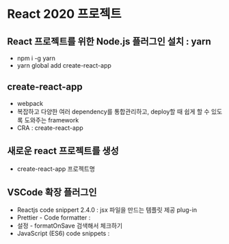 # React 2020 프로젝트

## React 프로젝트를 위한 Node.js 플러그인 설치 : yarn

- npm i -g yarn
- yarn global add create-react-app

## create-react-app

- webpack
- 복잡하고 다양한 여러 dependency를 통합관리하고, deploy할 때 쉽게 할 수 있도록 도와주는 framework
- CRA : create-react-app

## 새로운 react 프로젝트를 생성

- create-react-app 프로젝트명

## VSCode 확장 플러그인

- Reactjs code snippert 2.4.0 : jsx 파일을 만드는 템플릿 제공 plug-in
- Prettier - Code formatter :
- 설정 - formatOnSave 검색해서 체크하기
- JavaScript (ES6) code snippets :
